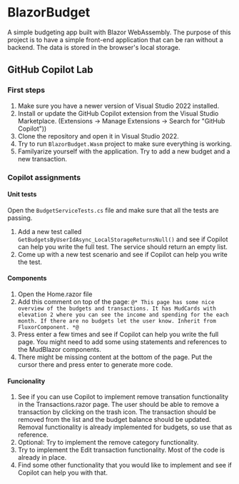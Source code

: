 # BlazorBudget

A simple budgeting app built with Blazor WebAssembly.
The purpose of this project is to have a simple front-end application that can be ran without a backend. The data is stored in the browser's local storage.


## GitHub Copilot Lab

### First steps
1. Make sure you have a newer version of Visual Studio 2022 installed.
1. Install or update the GitHub Copilot extension from the Visual Studio Marketplace. (Extensions -> Manage Extensions -> Search for "GitHub Copilot"))
1. Clone the repository and open it in Visual Studio 2022.				
1. Try to run `BlazorBudget.Wasm` project to make sure everything is working.	
1. Familyarize yourself with the application. Try to add a new budget and a new transaction.

### Copilot assignments

#### Unit tests
Open the `BudgetServiceTests.cs` file and make sure that all the tests are passing.

1. Add a new test called `GetBudgetsByUserIdAsync_LocalStorageReturnsNull()` and see if Copilot can help you write the full test. The service should return an empty list.
1. Come up with a new test scenario and see if Copilot can help you write the test.

#### Components
1. Open the Home.razor file
1. Add this comment on top of the page:
`
@* This page has some nice overview of the budgets and transactions. It has MudCards with elevation 2 where you can see the income and spending for the each month. If there are no budgets let the user know. Inherit from FluxorComponent. *@
`
1. Press enter a few times and see if Copilot can help you write the full page. You might need to add some using statements and references to the MudBlazor components.
1. There might be missing content at the bottom of the page. Put the cursor there and press enter to generate more code.  

#### Funcionality
1. See if you can use Copilot to implement remove transation functionality in the Transactions.razor page. The user should be able to remove a transaction by clicking on the trash icon. The transaction should be removed from the list and the budget balance should be updated. Removal functionality is already implemented for budgets, so use that as reference.
1. Optional: Try to implement the remove category functionality.
1. Try to implement the Edit transaction functionality. Most of the code is already in place. 					
1. Find some other functionality that you would like to implement and see if Copilot can help you with that.